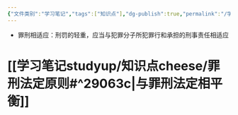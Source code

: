 ```yaml
---
{"文件类别":"学习笔记","tags":["知识点"],"dg-publish":true,"permalink":"/学习笔记studyup/知识点cheese/罪刑相适应原则/","dgPassFrontmatter":true,"created":"2024-09-23T10:05:29.993+08:00","updated":"2024-09-25T10:33:48.121+08:00"}
---
```


- 罪刑相适应：刑罚的轻重，应当与犯罪分子所犯罪行和承担的刑事责任相适应
# [[学习笔记studyup/知识点cheese/罪刑法定原则#^29063c\|与罪刑法定相平衡]]
